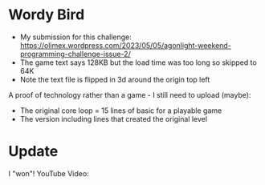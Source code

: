 # Wordy Bird
- My submission for this challenge:  
https://olimex.wordpress.com/2023/05/05/agonlight-weekend-programming-challenge-issue-2/
- The game text says 128KB but the load time was too long so skipped to 64K
- Note the text file is flipped in 3d around the origin top left

A proof of technology rather than a game - I still need to upload (maybe):
- The original core loop = 15 lines of basic for a playable game
- The version including lines that created the original level

# Update
I "won"! 
YouTube Video: 
